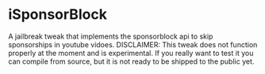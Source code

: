# iSponsorBlock
A jailbreak tweak that implements the sponsorblock api to skip sponsorships in youtube vidoes.
DISCLAIMER: This tweak does not function properly at the moment and is experimental. If you really want to test it you can compile from source, but it is not ready to be shipped to the public yet.
